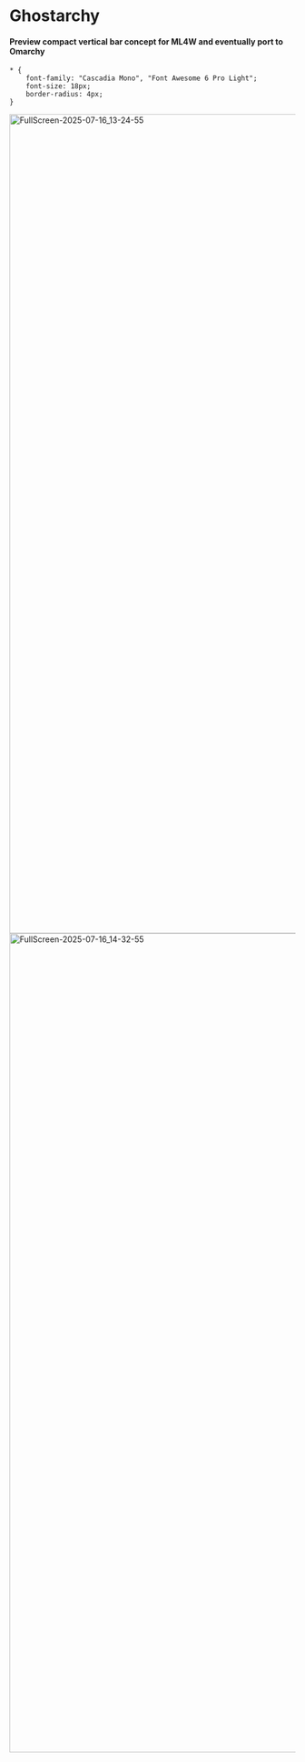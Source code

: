 # Ghostarchy
#### Preview compact vertical bar concept for ML4W and eventually port to Omarchy
```
* {
    font-family: "Cascadia Mono", "Font Awesome 6 Pro Light";
    font-size: 18px;
    border-radius: 4px;
}
```
<img width="3440" height="1440" alt="FullScreen-2025-07-16_13-24-55" src="https://github.com/user-attachments/assets/8dd3380f-60c0-4c27-81bf-b50b95f35a86" />
<img width="3440" height="1440" alt="FullScreen-2025-07-16_14-32-55" src="https://github.com/user-attachments/assets/4c75497b-de2b-4f04-aac2-dff1c0580652" />
